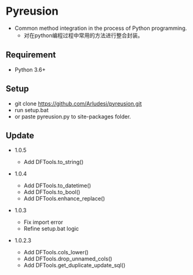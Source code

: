 # Pyreusion
* Common method integration in the process of Python programming.
    * 对在python编程过程中常用的方法进行整合封装。

## Requirement
* Python 3.6+

## Setup
* git clone https://github.com/Arludesi/pyreusion.git
* run setup.bat
* or paste pyreusion.py to site-packages folder.

## Update
* 1.0.5
    * Add DFTools.to_string()

* 1.0.4
    * Add DFTools.to_datetime()
    * Add DFTools.to_bool()
    * Add DFTools.enhance_replace()

* 1.0.3
    * Fix import error
    * Refine setup.bat logic

* 1.0.2.3
    * Add DFTools.cols_lower()
    * Add DFTools.drop_unnamed_cols()
    * Add DFTools.get_duplicate_update_sql()
